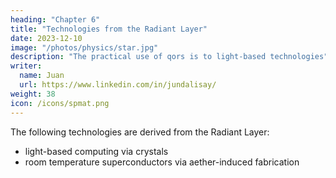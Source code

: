 ```yaml
---
heading: "Chapter 6"
title: "Technologies from the Radiant Layer"
date: 2023-12-10
image: "/photos/physics/star.jpg"
description: "The practical use of qors is to light-based technologies"
writer:
  name: Juan
  url: https://www.linkedin.com/in/jundalisay/
weight: 38
icon: /icons/spmat.png
---
```



The following technologies are derived from the Radiant Layer:

- light-based computing via crystals
- room temperature superconductors via aether-induced fabrication

